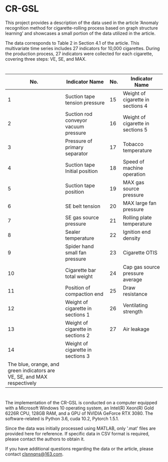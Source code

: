 # CR-GSL
This project provides a description of the data used in the article ‘Anomaly recognition method for cigarette-rolling process based on graph structure learning’ and showcases a small portion of the data utilized in the article.

The data corresponds to Table 2 in Section 4.1 of the article. This multivariate time series includes 27 indicators for 10,000 cigarettes. During the production process, 27 indicators were collected for each cigarette, covering three steps: VE, SE, and MAX.
#
| No.                                                                     | Indicator Name                       | No. | Indicator Name                    |
| ----------------------------------------------------------------------- | ------------------------------------ | --- | --------------------------------- |
| 1                                                                       | Suction tape tension pressure        | 15  | Weight of cigarette in sections 4 |
| 2                                                                       | Suction rod conveyor vacuum pressure | 16  | Weight of cigarette in sections 5 |
| 3                                                                       | Pressure of primary separator        | 17  | Tobacco temperature               |
| 4                                                                       | Suction tape Initial position        | 18  | Speed of machine operation        |
| 5                                                                       | Suction tape position                | 19  | MAX gas source pressure           |
| 6                                                                       | SE belt tension                      | 20  | MAX large fan pressure            |
| 7                                                                       | SE gas source pressure               | 21  | Rolling plate temperature         |
| 8                                                                       | Sealer temperature                   | 22  | Ignition end density              |
| 9                                                                       | Spider hand small fan pressure       | 23  | Cigarette OTIS                    |
| 10                                                                      | Cigarette bar total weight           | 24  | Cap gas source pressure average   |
| 11                                                                      | Position of compaction end           | 25  | Draw resistance                   |
| 12                                                                      | Weight of cigarette in sections 1    | 26  | Ventilating strength              |
| 13                                                                      | Weight of cigarette in sections 2    | 27  | Air leakage                       |
| 14                                                                      | Weight of cigarette in sections 3    |     |
| The blue, orange, and green indicators are VE, SE, and MAX respectively |					
#





The implementation of the CR-GSL is conducted on a computer equipped with a Microsoft Windows 10 operating system, an Intel(R) Xeon(R) Gold 6226R CPU, 128GB RAM, and a GPU of NVIDIA GeForce RTX 3080. The software-related is Python 3.6, cuda 10.2, Pytorch 1.5.1.


Since the data was initially processed using MATLAB, only '.mat' files are provided here for reference. If specific data in CSV format is required, please contact the authors to obtain it.


If you have additional questions regarding the data or the article, please contact clsnnqns@163.com.
